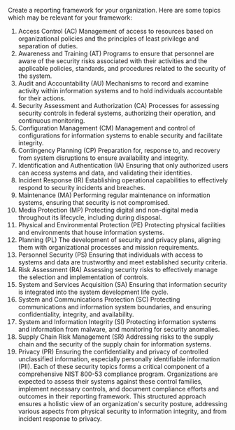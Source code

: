 Create a reporting framework for your organization.
Here are some topics which may be relevant for your framework:
1. Access Control (AC)
Management of access to resources based on organizational policies and the principles of least privilege and separation of duties.
2. Awareness and Training (AT)
Programs to ensure that personnel are aware of the security risks associated with their activities and the applicable policies, standards, and procedures related to the security of the system.
3. Audit and Accountability (AU)
Mechanisms to record and examine activity within information systems and to hold individuals accountable for their actions.
4. Security Assessment and Authorization (CA)
Processes for assessing security controls in federal systems, authorizing their operation, and continuous monitoring.
5. Configuration Management (CM)
Management and control of configurations for information systems to enable security and facilitate integrity.
6. Contingency Planning (CP)
Preparation for, response to, and recovery from system disruptions to ensure availability and integrity.
7. Identification and Authentication (IA)
Ensuring that only authorized users can access systems and data, and validating their identities.
8. Incident Response (IR)
Establishing operational capabilities to effectively respond to security incidents and breaches.
9. Maintenance (MA)
Performing regular maintenance on information systems, ensuring that security is not compromised.
10. Media Protection (MP)
Protecting digital and non-digital media throughout its lifecycle, including during disposal.
11. Physical and Environmental Protection (PE)
Protecting physical facilities and environments that house information systems.
12. Planning (PL)
The development of security and privacy plans, aligning them with organizational processes and mission requirements.
13. Personnel Security (PS)
Ensuring that individuals with access to systems and data are trustworthy and meet established security criteria.
14. Risk Assessment (RA)
Assessing security risks to effectively manage the selection and implementation of controls.
15. System and Services Acquisition (SA)
Ensuring that information security is integrated into the system development life cycle.
16. System and Communications Protection (SC)
Protecting communications and information system boundaries, and ensuring confidentiality, integrity, and availability.
17. System and Information Integrity (SI)
Protecting information systems and information from malware, and monitoring for security anomalies.
18. Supply Chain Risk Management (SR)
Addressing risks to the supply chain and the security of the supply chain for information systems.
19. Privacy (PR)
Ensuring the confidentiality and privacy of controlled unclassified information, especially personally identifiable information (PII).
Each of these security topics forms a critical component of a comprehensive NIST 800-53 compliance program. Organizations are expected to assess their systems against these control families, implement necessary controls, and document compliance efforts and outcomes in their reporting framework. This structured approach ensures a holistic view of an organization's security posture, addressing various aspects from physical security to information integrity, and from incident response to privacy.
